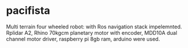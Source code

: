 # pacifista

Multi terrain four wheeled robot:
with Ros navigation stack impelemnted.
Rplidar A2, Rhino 70kgcm planetary motor with encoder, MDD10A dual channel motor driver, raspberry pi 8gb ram, arduino were used.
